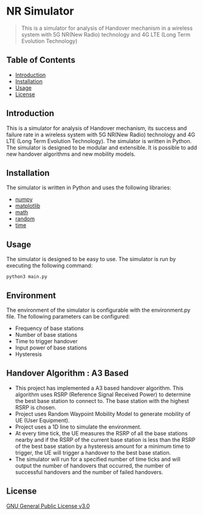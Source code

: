 # NR Simulator

> This is a simulator for analysis of Handover mechanism in a wireless system with 5G NR(New Radio) technology and 4G
> LTE (Long Term Evolution Technology)

## Table of Contents

- [Introduction](#introduction)
- [Installation](#installation)
- [Usage](#usage)
- [License](#license)

## Introduction

This is a simulator for analysis of Handover mechanism, its success and failure rate in a wireless system with 5G NR(New
Radio) technology and 4G LTE (Long Term Evolution Technology). The simulator is written in Python. The simulator is
designed to be modular and extensible. It is possible to add new handover algorithms and new mobility models.

## Installation

The simulator is written in Python and uses the following libraries:

- [numpy](https://numpy.org/)
- [matplotlib](https://matplotlib.org/)
- [math](https://docs.python.org/3/library/math.html)
- [random](https://docs.python.org/3/library/random.html)
- [time](https://docs.python.org/3/library/time.html)

## Usage

The simulator is designed to be easy to use. The simulator is run by executing the following command:

```
python3 main.py
```

## Environment

The environment of the simulator is configurable with the environment.py file. The following parameters can be
configured:

- Frequency of base stations
- Number of base stations
- Time to trigger handover
- Input power of base stations
- Hysteresis

## Handover Algorithm : A3 Based

- This project has implemented a A3 based handover algorithm. This algorithm uses RSRP (Reference Signal Received Power)
  to determine the best base station to connect to. The base station with the highest RSRP is chosen.
- Project uses Random Waypoint Mobility Model to generate mobility of UE (User Equipment).
- Project uses a 1D line to simulate the environment.
- At every time tick, the UE measures the RSRP of all the base stations nearby and if the RSRP of the current base
  station is less than the RSRP of the best base station by a hysteresis amount for a minimum time to trigger, the UE
  will trigger a handover to the best base station.
- The simulator will run for a specified number of time ticks and will output the number of handovers that occurred, the
  number of successful handovers and the number of failed handovers.

## License

[GNU General Public License v3.0](./LICENSE)